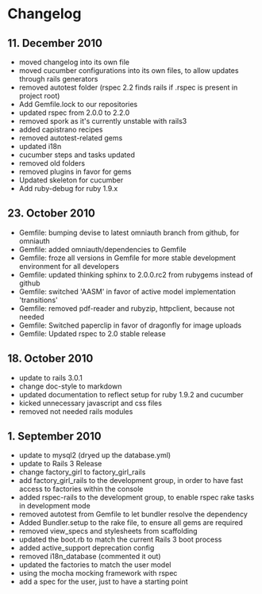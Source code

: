 # Changelog

## 11. December 2010

* moved changelog into its own file
* moved cucumber configurations into its own files, to allow updates through rails generators
* removed autotest folder (rspec 2.2 finds rails if .rspec is present in project root)
* Add Gemfile.lock to our repositories
* updated rspec from 2.0.0 to 2.2.0
* removed spork as it's currently unstable with rails3
* added capistrano recipes
* removed autotest-related gems
* updated i18n
* cucumber steps and tasks updated
* removed old folders
* removed plugins in favor for gems
* Updated skeleton for cucumber
* Add ruby-debug for ruby 1.9.x

## 23. October 2010

* Gemfile: bumping devise to latest omniauth branch from github, for omniauth
* Gemfile: added omniauth/dependencies to Gemfile
* Gemfile: froze all versions in Gemfile for more stable development environment for all developers
* Gemfile: updated thinking sphinx to 2.0.0.rc2 from rubygems instead of github
* Gemfile: switched 'AASM' in favor of active model implementation 'transitions'
* Gemfile: removed pdf-reader and rubyzip, httpclient, because not needed
* Gemfile: Switched paperclip in favor of dragonfly for image uploads
* Gemfile: Updated rspec to 2.0 stable release

## 18. October 2010

* update to rails 3.0.1
* change doc-style to markdown
* updated documentation to reflect setup for ruby 1.9.2 and cucumber
* kicked unnecessary javascript and css files
* removed not needed rails modules

## 1. September 2010

* update to mysql2 (dryed up the database.yml)
* update to Rails 3 Release
* change factory_girl to factory_girl_rails
* add factory_girl_rails to the development group, in order to have fast access to factories within the console
* added rspec-rails to the development group, to enable rspec rake tasks in development mode
* removed autotest from Gemfile to let bundler resolve the dependency
* Added Bundler.setup to the rake file, to ensure all gems are required
* removed view_specs and stylesheets from scaffolding
* updated the boot.rb to match the current Rails 3 boot process
* added active_support deprecation config
* removed i18n_database (commented it out)
* updated the factories to match the user model
* using the mocha mocking framework with rspec
* add a spec for the user, just to have a starting point
